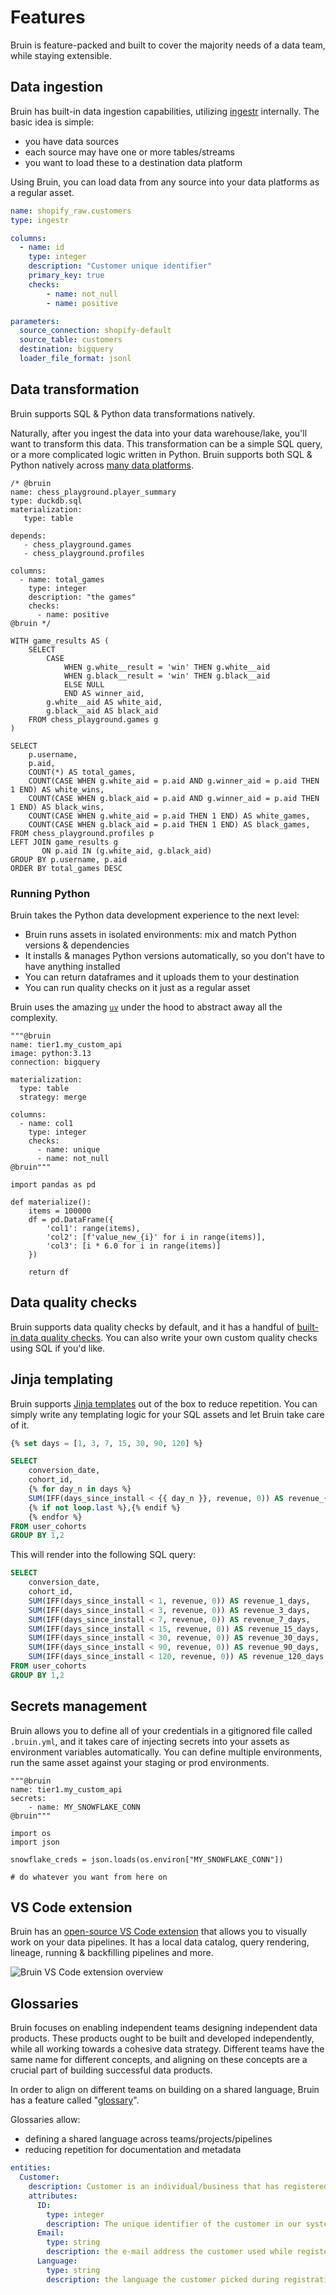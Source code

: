 # Features

Bruin is feature-packed and built to cover the majority needs of a data team, while staying extensible.

## Data ingestion

Bruin has built-in data ingestion capabilities, utilizing [ingestr](https://github.com/bruin-data/ingestr) internally. The basic idea is simple:
- you have data sources
- each source may have one or more tables/streams
- you want to load these to a destination data platform

Using Bruin, you can load data from any source into your data platforms as a regular asset.

```yaml
name: shopify_raw.customers
type: ingestr

columns:
  - name: id
    type: integer
    description: "Customer unique identifier"
    primary_key: true
    checks:
        - name: not_null
        - name: positive

parameters:
  source_connection: shopify-default
  source_table: customers
  destination: bigquery
  loader_file_format: jsonl
```

## Data transformation
Bruin supports SQL & Python data transformations natively.

Naturally, after you ingest the data into your data warehouse/lake, you'll want to transform this data. This transformation can be a simple SQL query, or a more complicated logic written in Python. Bruin supports both SQL & Python natively across [many data platforms](/#supported-platforms).

```bruin-sql
/* @bruin
name: chess_playground.player_summary
type: duckdb.sql
materialization:
   type: table

depends:
   - chess_playground.games
   - chess_playground.profiles

columns:
  - name: total_games
    type: integer
    description: "the games"
    checks:
      - name: positive
@bruin */

WITH game_results AS (
    SELECT
        CASE
            WHEN g.white__result = 'win' THEN g.white__aid
            WHEN g.black__result = 'win' THEN g.black__aid
            ELSE NULL
            END AS winner_aid,
        g.white__aid AS white_aid,
        g.black__aid AS black_aid
    FROM chess_playground.games g
)

SELECT
    p.username,
    p.aid,
    COUNT(*) AS total_games,
    COUNT(CASE WHEN g.white_aid = p.aid AND g.winner_aid = p.aid THEN 1 END) AS white_wins,
    COUNT(CASE WHEN g.black_aid = p.aid AND g.winner_aid = p.aid THEN 1 END) AS black_wins,
    COUNT(CASE WHEN g.white_aid = p.aid THEN 1 END) AS white_games,
    COUNT(CASE WHEN g.black_aid = p.aid THEN 1 END) AS black_games,
FROM chess_playground.profiles p
LEFT JOIN game_results g
       ON p.aid IN (g.white_aid, g.black_aid)
GROUP BY p.username, p.aid
ORDER BY total_games DESC
```

### Running Python
Bruin takes the Python data development experience to the next level:
- Bruin runs assets in isolated environments: mix and match Python versions & dependencies
- It installs & manages Python versions automatically, so you don't have to have anything installed
- You can return dataframes and it uploads them to your destination
- You can run quality checks on it just as a regular asset

Bruin uses the amazing [`uv`](https://astral.sh/uv) under the hood to abstract away all the complexity.  

```bruin-python
"""@bruin
name: tier1.my_custom_api
image: python:3.13
connection: bigquery

materialization:
  type: table
  strategy: merge

columns:
  - name: col1
    type: integer
    checks:
      - name: unique
      - name: not_null
@bruin"""

import pandas as pd

def materialize():
    items = 100000
    df = pd.DataFrame({
        'col1': range(items),
        'col2': [f'value_new_{i}' for i in range(items)],
        'col3': [i * 6.0 for i in range(items)]
    })

    return df
```

## Data quality checks

Bruin supports data quality checks by default, and it has a handful of [built-in data quality checks](../quality/available_checks.md). You can also write your own custom quality checks using SQL if you'd like.

## Jinja templating

Bruin supports [Jinja templates](../assets/templating) out of the box to reduce repetition. You can simply write any templating logic for your SQL assets and let Bruin take care of it.

```sql
{% set days = [1, 3, 7, 15, 30, 90, 120] %}

SELECT
    conversion_date,
    cohort_id,
    {% for day_n in days %}
    SUM(IFF(days_since_install < {{ day_n }}, revenue, 0)) AS revenue_{{ day_n }}_days
    {% if not loop.last %},{% endif %}
    {% endfor %}
FROM user_cohorts
GROUP BY 1,2
```

This will render into the following SQL query:

```sql
SELECT
    conversion_date,
    cohort_id,
    SUM(IFF(days_since_install < 1, revenue, 0)) AS revenue_1_days,
    SUM(IFF(days_since_install < 3, revenue, 0)) AS revenue_3_days,
    SUM(IFF(days_since_install < 7, revenue, 0)) AS revenue_7_days,
    SUM(IFF(days_since_install < 15, revenue, 0)) AS revenue_15_days,
    SUM(IFF(days_since_install < 30, revenue, 0)) AS revenue_30_days,
    SUM(IFF(days_since_install < 90, revenue, 0)) AS revenue_90_days,
    SUM(IFF(days_since_install < 120, revenue, 0)) AS revenue_120_days
FROM user_cohorts
GROUP BY 1,2
```

## Secrets management
Bruin allows you to define all of your credentials in a gitignored file called `.bruin.yml`, and it takes care of injecting secrets into your assets as environment variables automatically. You can define multiple environments, run the same asset against your staging or prod environments.

```bruin-python
"""@bruin
name: tier1.my_custom_api
secrets:
    - name: MY_SNOWFLAKE_CONN
@bruin"""

import os
import json

snowflake_creds = json.loads(os.environ["MY_SNOWFLAKE_CONN"])

# do whatever you want from here on
```

## VS Code extension

Bruin has an [open-source VS Code extension](../vscode-extension/overview.md) that allows you to visually work on your data pipelines. It has a local data catalog, query rendering, lineage, running & backfilling pipelines and more.

![Bruin VS Code extension overview](/vscode-extension/render-asset.gif)

## Glossaries

Bruin focuses on enabling independent teams designing independent data products. These products ought to be built and developed independently, while all working towards a cohesive data strategy. Different teams have the same name for different concepts, and aligning on these concepts are a crucial part of building successful data products.

In order to align on different teams on building on a shared language, Bruin has a feature called "[glossary](../getting-started/glossary.md)".

Glossaries allow:
- defining a shared language across teams/projects/pipelines
- reducing repetition for documentation and metadata

```yaml
entities:  
  Customer:
    description: Customer is an individual/business that has registered on our platform.
    attributes:
      ID:
        type: integer
        description: The unique identifier of the customer in our systems.
      Email:
        type: string
        description: the e-mail address the customer used while registering on our website.
      Language:
        type: string
        description: the language the customer picked during registration.
```